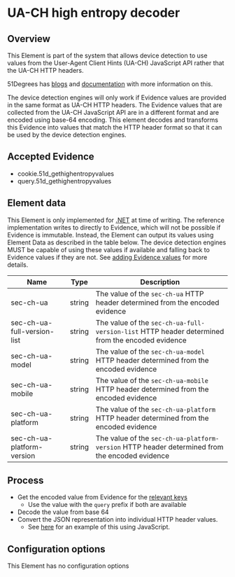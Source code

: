 # UA-CH high entropy decoder

## Overview

This Element is part of the system that allows device detection to use
values from the User-Agent Client Hints (UA-CH) JavaScript API rather
that the UA-CH HTTP headers.

51Degrees has [blogs](https://51degrees.com/blog/implementing-user-agent-client-hints) 
and [documentation](https://51degrees.com/documentation/_device_detection__features__u_a_c_h__javascript.html) 
with more information on this.

The device detection engines will only work if Evidence values are provided
in the same format as UA-CH HTTP headers. The Evidence values that are 
collected from the UA-CH JavaScript API are in a different format and are
encoded using base-64 encoding. This element decodes and transforms this 
Evidence into values that match the HTTP header format so that it can
be used by the device detection engines.

## Accepted Evidence

- cookie.51d_gethighentropyvalues
- query.51d_gethighentropyvalues

## Element data

This Element is only implemented for 
[.NET](https://github.com/51Degrees/device-detection-dotnet/blob/master/FiftyOne.DeviceDetection/FiftyOne.DeviceDetection/Uach/UachJsConversionElement.cs) 
at time of writing.
The reference implementation writes to directly to Evidence, which will not
be possible if Evidence is immutable.
Instead, the Element can output its values using Element Data as described 
in the table below. 
The device detection engines MUST be capable of using these values if 
available and falling back to Evidence values if they are not.
See [adding Evidence values](../../../pipeline-specification/features/evidence.md#adding-evidence-values)
for more details.

| **Name**                    | **Type** | **Description**                                                                                 |
|-----------------------------|----------|-------------------------------------------------------------------------------------------------|
| sec-ch-ua                   | string   | The value of the `sec-ch-ua` HTTP header determined from the encoded evidence                   |
| sec-ch-ua-full-version-list | string   | The value of the `sec-ch-ua-full-version-list` HTTP header determined from the encoded evidence |
| sec-ch-ua-model             | string   | The value of the `sec-ch-ua-model` HTTP header determined from the encoded evidence             |
| sec-ch-ua-mobile            | string   | The value of the `sec-ch-ua-mobile` HTTP header determined from the encoded evidence            |
| sec-ch-ua-platform          | string   | The value of the `sec-ch-ua-platform` HTTP header determined from the encoded evidence          |
| sec-ch-ua-platform-version  | string   | The value of the `sec-ch-ua-platform-version` HTTP header determined from the encoded evidence  |

## Process

- Get the encoded value from Evidence for the [relevant keys](#accepted-evidence)
  - Use the value with the `query` prefix if both are available
- Decode the value from base 64
- Convert the JSON representation into individual HTTP header values.
  - See [here](https://github.com/51Degrees/sua-uach-conversion/blob/main/src/convertSUAtoUACH.js) 
    for an example of this using JavaScript. 

## Configuration options

This Element has no configuration options